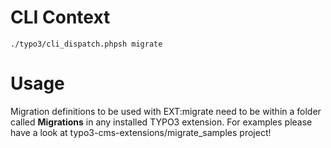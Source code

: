 # CLI Context

`./typo3/cli_dispatch.phpsh migrate`


# Usage

Migration definitions to be used with EXT:migrate need to be within a folder called **Migrations** in any installed TYPO3 extension.
For examples please have a look at typo3-cms-extensions/migrate_samples project!
